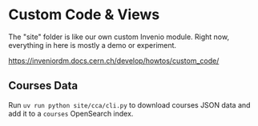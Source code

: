 # Custom Code & Views

The "site" folder is like our own custom Invenio module. Right now, everything in here is mostly a demo or experiment.

https://inveniordm.docs.cern.ch/develop/howtos/custom_code/

## Courses Data

Run `uv run python site/cca/cli.py` to download courses JSON data and add it to a `courses` OpenSearch index.
